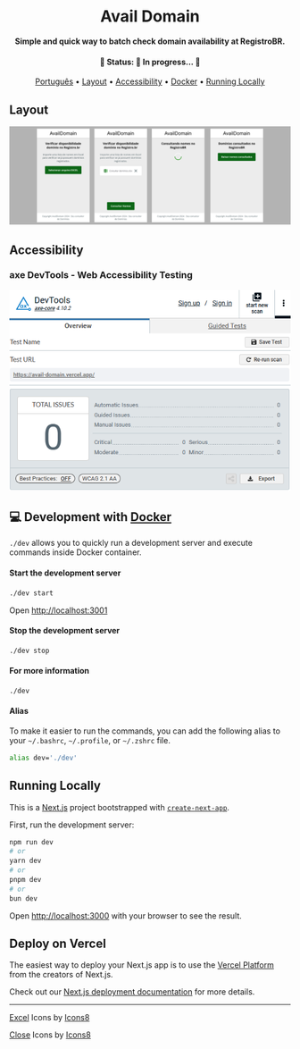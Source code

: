 <div align="center">

<h1>Avail Domain</h1>

<p>
	<strong>
		Simple and quick way to batch check domain availability at RegistroBR.
	</strong>
</p>

<h4 align="center">
	🚧  Status: 🚀 In progress...  🚧
</h4>

[Português](./README-pt-BR.md) •
[Layout](#layout) •
[Accessibility](#accessibility) •
[Docker](#-development-with-docker) •
[Running Locally](#running-locally)

</div>

## Layout
<div align="center">
	<img src="./assets/preview-screens.png" />
</div>

## Accessibility

### axe DevTools - Web Accessibility Testing

![axe DevTools - Web Accessibility Testing](./assets/axe-devtools-scan-result.png)


## 💻 Development with [Docker](https://docs.docker.com/engine/install/)

`./dev` allows you to quickly run a development server and execute commands inside Docker container.

#### Start the development server
```bash
./dev start
```
Open [http://localhost:3001](http://localhost:3001)

#### Stop the development server
```bash
./dev stop
```

#### For more information
```bash
./dev
```

#### Alias
To make it easier to run the commands, you can add the following alias to your `~/.bashrc`, `~/.profile`, or `~/.zshrc` file.

```bash
alias dev='./dev'
```

## Running Locally

This is a [Next.js](https://nextjs.org/) project bootstrapped with [`create-next-app`](https://github.com/vercel/next.js/tree/canary/packages/create-next-app).

First, run the development server:

```bash
npm run dev
# or
yarn dev
# or
pnpm dev
# or
bun dev
```

Open [http://localhost:3000](http://localhost:3000) with your browser to see the result.

## Deploy on Vercel

The easiest way to deploy your Next.js app is to use the [Vercel Platform](https://vercel.com/new?utm_medium=default-template&filter=next.js&utm_source=create-next-app&utm_campaign=create-next-app-readme) from the creators of Next.js.

Check out our [Next.js deployment documentation](https://nextjs.org/docs/deployment) for more details.

---
<a target="_blank" href="https://icons8.com/icon/13654/microsoft-excel">Excel</a> Icons by <a target="_blank" href="https://icons8.com">Icons8</a>

<a target="_blank" href="https://icons8.com/icon/8112/close">Close</a> Icons by <a target="_blank" href="https://icons8.com">Icons8</a>
